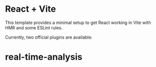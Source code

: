 # React + Vite

This template provides a minimal setup to get React working in Vite with HMR and some ESLint rules.

Currently, two official plugins are available:
# real-time-analysis
